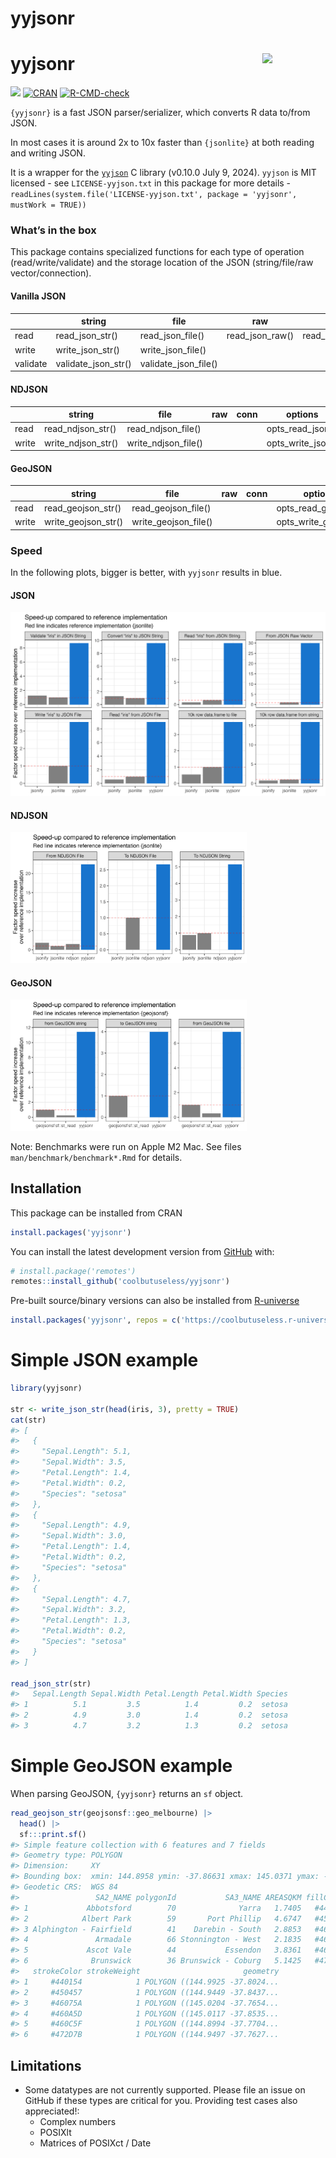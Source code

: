 yyjsonr
================

<!-- README.md is generated from README.Rmd. Please edit that file -->

# yyjsonr <img src="man/figures/logo.png" align="right" width = "20%"/>

<!-- badges: start -->

![](https://img.shields.io/badge/cool-useless-green.svg)
[![CRAN](https://www.r-pkg.org/badges/version/yyjsonr)](https://cran.r-project.org/package=yyjsonr)
[![R-CMD-check](https://github.com/coolbutuseless/yyjsonr/actions/workflows/R-CMD-check.yaml/badge.svg)](https://github.com/coolbutuseless/yyjsonr/actions/workflows/R-CMD-check.yaml)
<!-- badges: end -->

`{yyjsonr}` is a fast JSON parser/serializer, which converts R data
to/from JSON.

In most cases it is around 2x to 10x faster than `{jsonlite}` at both
reading and writing JSON.

It is a wrapper for the [`yyjson`](https://github.com/ibireme/yyjson) C
library (v0.10.0 July 9, 2024). `yyjson` is MIT licensed - see
`LICENSE-yyjson.txt` in this package for more details -
`readLines(system.file('LICENSE-yyjson.txt', package = 'yyjsonr', mustWork = TRUE))`

### What’s in the box

This package contains specialized functions for each type of operation
(read/write/validate) and the storage location of the JSON
(string/file/raw vector/connection).

#### Vanilla JSON

|  | string | file | raw | conn | options |
|----|----|----|----|----|----|
| read | read_json_str() | read_json_file() | read_json_raw() | read_json_conn() | opts_read_json() |
| write | write_json_str() | write_json_file() |  |  | opts_write_json() |
| validate | validate_json_str() | validate_json_file() |  |  |  |

#### NDJSON

|       | string             | file                | raw | conn | options           |
|-------|--------------------|---------------------|-----|------|-------------------|
| read  | read_ndjson_str()  | read_ndjson_file()  |     |      | opts_read_json()  |
| write | write_ndjson_str() | write_ndjson_file() |     |      | opts_write_json() |

#### GeoJSON

|       | string              | file                 | raw | conn | options              |
|-------|---------------------|----------------------|-----|------|----------------------|
| read  | read_geojson_str()  | read_geojson_file()  |     |      | opts_read_geojson()  |
| write | write_geojson_str() | write_geojson_file() |     |      | opts_write_geojson() |

### Speed

In the following plots, bigger is better, with `yyjsonr` results in
blue.

#### JSON

<img src="man/figures/benchmark-summary.png">

#### NDJSON

<img src="man/figures/benchmark-ndjson.png" width="75%">

#### GeoJSON

<img src="man/figures/benchmark-geojson.png" width="75%">

Note: Benchmarks were run on Apple M2 Mac. See files
`man/benchmark/benchmark*.Rmd` for details.

## Installation

This package can be installed from CRAN

``` r
install.packages('yyjsonr')
```

You can install the latest development version from
[GitHub](https://github.com/coolbutuseless/yyjsonr) with:

``` r
# install.package('remotes')
remotes::install_github('coolbutuseless/yyjsonr')
```

Pre-built source/binary versions can also be installed from
[R-universe](https://r-universe.dev)

``` r
install.packages('yyjsonr', repos = c('https://coolbutuseless.r-universe.dev', 'https://cloud.r-project.org'))
```

# Simple JSON example

``` r
library(yyjsonr)

str <- write_json_str(head(iris, 3), pretty = TRUE)
cat(str)
#> [
#>   {
#>     "Sepal.Length": 5.1,
#>     "Sepal.Width": 3.5,
#>     "Petal.Length": 1.4,
#>     "Petal.Width": 0.2,
#>     "Species": "setosa"
#>   },
#>   {
#>     "Sepal.Length": 4.9,
#>     "Sepal.Width": 3.0,
#>     "Petal.Length": 1.4,
#>     "Petal.Width": 0.2,
#>     "Species": "setosa"
#>   },
#>   {
#>     "Sepal.Length": 4.7,
#>     "Sepal.Width": 3.2,
#>     "Petal.Length": 1.3,
#>     "Petal.Width": 0.2,
#>     "Species": "setosa"
#>   }
#> ]

read_json_str(str)
#>   Sepal.Length Sepal.Width Petal.Length Petal.Width Species
#> 1          5.1         3.5          1.4         0.2  setosa
#> 2          4.9         3.0          1.4         0.2  setosa
#> 3          4.7         3.2          1.3         0.2  setosa
```

# Simple GeoJSON example

When parsing GeoJSON, `{yyjsonr}` returns an `sf` object.

``` r
read_geojson_str(geojsonsf::geo_melbourne) |> 
  head() |>
  sf:::print.sf()
#> Simple feature collection with 6 features and 7 fields
#> Geometry type: POLYGON
#> Dimension:     XY
#> Bounding box:  xmin: 144.8958 ymin: -37.86631 xmax: 145.0371 ymax: -37.75423
#> Geodetic CRS:  WGS 84
#>                 SA2_NAME polygonId           SA3_NAME AREASQKM fillColor
#> 1             Abbotsford        70              Yarra   1.7405   #440154
#> 2            Albert Park        59       Port Phillip   4.6747   #450457
#> 3 Alphington - Fairfield        41    Darebin - South   2.8853   #46075A
#> 4               Armadale        66 Stonnington - West   2.1835   #460A5D
#> 5             Ascot Vale        44           Essendon   3.8361   #460C5F
#> 6              Brunswick        36 Brunswick - Coburg   5.1425   #472D7B
#>   strokeColor strokeWeight                       geometry
#> 1     #440154            1 POLYGON ((144.9925 -37.8024...
#> 2     #450457            1 POLYGON ((144.9449 -37.8437...
#> 3     #46075A            1 POLYGON ((145.0204 -37.7654...
#> 4     #460A5D            1 POLYGON ((145.0117 -37.8535...
#> 5     #460C5F            1 POLYGON ((144.8994 -37.7704...
#> 6     #472D7B            1 POLYGON ((144.9497 -37.7627...
```

## Limitations

- Some datatypes are not currently supported. Please file an issue on
  GitHub if these types are critical for you. Providing test cases also
  appreciated!:
  - Complex numbers
  - POSIXlt
  - Matrices of POSIXct / Date
